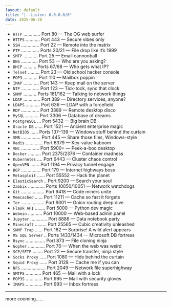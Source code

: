 ```yaml
---
layout: default
title: "|--Listen: 0.0.0.0/0"
date: 2025-06-28
---
```


- `HTTP` ............. Port 80 — The OG web surfer 
- `HTTPS` ........... Port 443 — Secure vibes only  
- `SSH` .............. Port 22 — Remote into the matrix 
- `FTP` .............. Ports 20/21 — File drop like it’s 1999 
- `SMTP` ........... Port 25 — Email cannonball
- `DNS` ............. Port 53 — Who are you asking?
- `DHCP` .......... Ports 67/68 — Who gets what IP? 
- `Telnet` ......... Port 23 — Old school hacker console 
- `POP3` ........... Port 110 — Mailbox poppin 
- `IMAP` ............ Port 143 — Keep mail on the server 
- `NTP` .............. Port 123 — Tick-tock, sync that clock 
- `SNMP` .......... Ports 161/162 — Talking to network things 
- `LDAP` ............. Port 389 — Directory services, anyone? 
- `LDAPS` ........... Port 636 — LDAP with a forcefield
- `RDP` .............. Port 3389 — Remote desktop disco 
- `MySQL` .......... Port 3306 — Database of dreams  
- `PostgreSQL` ... Port 5432 — Big brain DB 
- `Oracle DB` ...... Port 1521 — Ancient enterprise magic 
- `NetBIOS` ...... Ports 137–139 — Windows stuff behind the curtain 
- `SMB` ............... Port 445 — Share those files, Windows-style 
- `Redis` ............. Port 6379 — Key-value kaboom   
- `VNC` .............. Port 5900+ — Peek-a-boo desktop   
- `Docker` .......... Port 2375/2376 — Container madness   
- `Kubernetes` .... Port 6443 — Cluster chaos control   
- `OpenVPN` ....... Port 1194 — Privacy tunnel engage   
- `BGP` ............... Port 179 — Internet highways boss   
- `Metasploit` ...... Port 55552 — Hack the planet  
- `ElasticSearch` .. Port 9200 — Search your soul   
- `Zabbix` ............. Ports 10050/10051 — Network watchdogs   
- `Git` .................. Port 9418 — Code miners unite   
- `Memcached` ...... Port 11211 — Cache so fast it forgets   
- `Tor` .................. Port 9001 — Onion routing deep dive   
- `Flask API` ........ Port 5000 — Python dev magic   
- `Webmin` ........... Port 10000 — Web-based admin panel   
- `Jupyter` ............. Port 8888 — Data notebook party   
- `Minecraft` ......... Port 25565 — Cubic creativity unleashed   
- `SNMP Trap` ...... Port 162 — Surprise! A wild alert appears   
- `MS SQL Server` .. Ports 1433/1434 — Microsoft DB fortress   
- `Rsync` ............... Port 873 — File cloning ninja   
- `Gopher` ............. Port 70 — When the web was weird   
- `SCP/SFTP` ........ Port 22 — Secure transfer, ninja style  
- `Socks Proxy` ..... Port 1080 — Hide behind the curtain   
- `Squid Proxy` ...... Port 3128 — Cache me if you can   
- `NFS` ................... Port 2049 — Network file superhighway  
- `SMTPS` ............ Port 465 — Mail with a lock  
- `POP3S` ............. Port 995 — Mail with security gloves  
- `IMAPS` ............. Port 993 — Inbox fortress 

---
more cooming......

